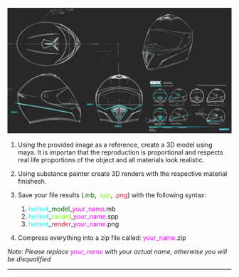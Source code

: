 ![CKX RR700.png](https://github.com/StickerStoke/3d-model-challenge/blob/main/3D%20MODELER%20TEST/Files/CKX%20RR700.png?raw=true)

1. Using the provided image as a reference, create a 3D model using maya.
	It is importan that the reproduction is proportional and respects real life proportions of the object and all materials look realistic.

2. Using substance painter create 3D renders with the respective material finishesh.

3. Save your file results (<span style="color:darkgreen">.mb</span>, <span style="color:chartreuse">.spp</span>, <span style="color:crimson">.png</span>) with the following syntax: 
	1. <span style="color:cyan">helmet</span>\_<span style="color:darkgreen">model</span>_<span style="color:magenta">your_name</span>.mb
	2. <span style="color:cyan">helmet</span>\_<span style="color:chartreuse">variant</span>_<span style="color:magenta">your_name</span>.spp
	3. <span style="color:cyan">helmet</span>\_<span style="color:crimson">render</span>_<span style="color:magenta">your_name</span>.png

4. Compress everything into a zip file called: <span style="color:magenta">your_name</span>.zip

_Note: Please replace <span style="color:magenta">your_name</span> with your actual name, otherwise you will be disqualified_

----
